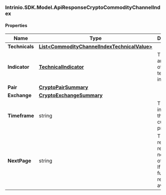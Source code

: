 [//]: # (CLASS:Intrinio.SDK.Model.ApiResponseCryptoCommodityChannelIndex)

[//]: # (KIND:object)

### Intrinio.SDK.Model.ApiResponseCryptoCommodityChannelIndex
#### Properties

[//]: # (START_DEFINITION)

Name | Type | Description
------------ | ------------- | -------------
**Technicals** | [**List&lt;CommodityChannelIndexTechnicalValue&gt;**](CommodityChannelIndexTechnicalValue.md) |  &nbsp;
**Indicator** | [**TechnicalIndicator**](TechnicalIndicator.md) | The name and symbol of the technical indicator &nbsp;
**Pair** | [**CryptoPairSummary**](CryptoPairSummary.md) |  &nbsp;
**Exchange** | [**CryptoExchangeSummary**](CryptoExchangeSummary.md) |  &nbsp;
**Timeframe** | string | The time interval for the crypto currency prices &nbsp;
**NextPage** | string | The token required to request the next page of the data. If null, no further results are available. &nbsp;

[//]: # (END_DEFINITION)


[//]: # (CONTAINED_CLASS:Intrinio.SDK.Model.CommodityChannelIndexTechnicalValue)


[//]: # (CONTAINED_CLASS:Intrinio.SDK.Model.TechnicalIndicator)


[//]: # (CONTAINED_CLASS:Intrinio.SDK.Model.CryptoPairSummary)


[//]: # (CONTAINED_CLASS:Intrinio.SDK.Model.CryptoExchangeSummary)


